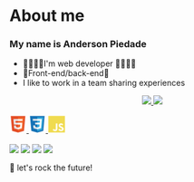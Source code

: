 ### <h1>About me</h1> 
### <h3>My name is Anderson Piedade</h3>
-  👨🏾‍💻🧿I'm web developer 👨🏾‍💻🧿
-  🧿Front-end/back-end🧿
-  I like to work in a team sharing experiences

<div align="center">
  <a href="https://github.com/anderson004">
  <img height="180em" src="https://github-readme-stats.vercel.app/api?username=anderson004&show_icons=true&theme=dracula&include_all_commits=true&count_private=true"/>
  <img height="180em" src="https://github-readme-stats.vercel.app/api/top-langs/?username=anderson004&layout=compact&langs_count=7&theme=dracula"/>
</div>
<br>

<div><!--Icones das linguagens-->
 <img align="rigth" alt="Rafa-HTML" height="30" width="30" src="https://raw.githubusercontent.com/devicons/devicon/master/icons/html5/html5-original.svg">
   <img align="rigth" alt="Rafa-CSS" height="30" width="30" src="https://raw.githubusercontent.com/devicons/devicon/master/icons/css3/css3-original.svg">
  <img align="rigth" alt="Rafa-Js" height="30" width="30" src="https://raw.githubusercontent.com/devicons/devicon/master/icons/javascript/javascript-plain.svg"> 
</div><!--Icones das linguagens-->
<br>

<div> 
  <a href="https://www.youtube.com/channel/UCyZbFMuCs-gyCun2tL22COQ" target="_blank"><img src="https://img.shields.io/badge/YouTube-FF0000?style=for-the-badge&logo=youtube&logoColor=white" target="_blank"></a>
  <a href="https://instagram.com/andersonpiedade_04" target="_blank"><img src="https://img.shields.io/badge/-Instagram-%23E4405F?style=for-the-badge&logo=instagram&logoColor=white" target="_blank"></a>
  <a href = "mailto:andrealfredo04@gmail.com"><img src="https://img.shields.io/badge/-Gmail-%23333?style=for-the-badge&logo=gmail&logoColor=white" target="_blank"></a>
  <a href="https://www.linkedin.com/in/anderson-piedade-036135231" target="_blank"><img src="https://img.shields.io/badge/-LinkedIn-%230077B5?style=for-the-badge&logo=linkedin&logoColor=white" target="_blank"></a> 
</div>

🚀 let's rock the future!

